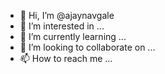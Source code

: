 - 👋 Hi, I’m @ajaynavgale
- 👀 I’m interested in ...
- 🌱 I’m currently learning ...
- 💞️ I’m looking to collaborate on ...
- 📫 How to reach me ...

<!---
ajaynavgale/ajaynavgale is a ✨ special ✨ repository because its `README.md` (this file) appears on your GitHub profile.
You can click the Preview link to take a look at your changes.
--->
